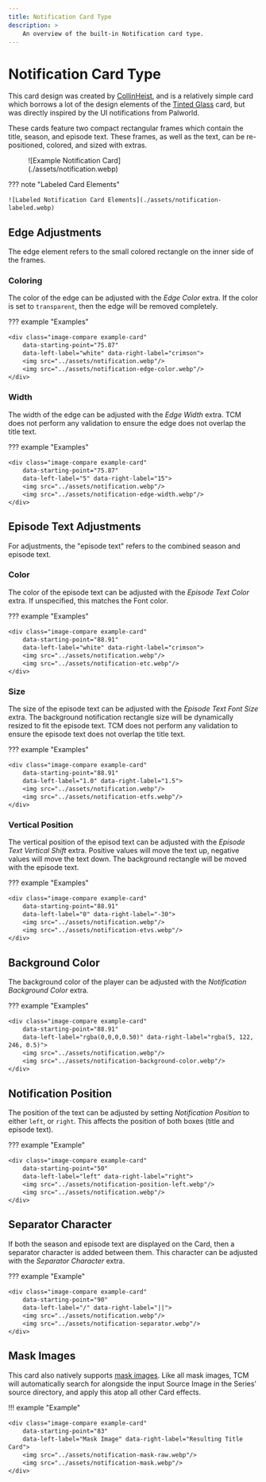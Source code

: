 ```yaml
---
title: Notification Card Type
description: >
    An overview of the built-in Notification card type.
---
```


<link rel="stylesheet" type="text/css" href="https://unpkg.com/image-compare-viewer/dist/image-compare-viewer.min.css">
<script src="../../javascripts/imageCompare.js" defer></script>

# Notification Card Type

This card design was created by [CollinHeist](https://github.com/CollinHeist),
and is a relatively simple card which borrows a lot of the design elements of
the [Tinted Glass](...) card, but was directly inspired by the UI notifications
from Palworld.

These cards feature two compact rectangular frames which contain the title,
season, and episode text. These frames, as well as the text, can be
re-positioned, colored, and sized with extras.

<figure markdown="span" style="max-width: 70%">
  ![Example Notification Card](./assets/notification.webp)
</figure>

??? note "Labeled Card Elements"

    ![Labeled Notification Card Elements](./assets/notification-labeled.webp)

## Edge Adjustments

The edge element refers to the small colored rectangle on the inner side of the
frames.

### Coloring

The color of the edge can be adjusted with the _Edge Color_ extra. If the color
is set to `transparent`, then the edge will be removed completely.

??? example "Examples"

    <div class="image-compare example-card"
        data-starting-point="75.87"
        data-left-label="white" data-right-label="crimson">
        <img src="../assets/notification.webp"/>
        <img src="../assets/notification-edge-color.webp"/>
    </div>

### Width

The width of the edge can be adjusted with the _Edge Width_ extra. TCM does not
perform any validation to ensure the edge does not overlap the title text.

??? example "Examples"

    <div class="image-compare example-card"
        data-starting-point="75.87"
        data-left-label="5" data-right-label="15">
        <img src="../assets/notification.webp"/>
        <img src="../assets/notification-edge-width.webp"/>
    </div>

## Episode Text Adjustments

For adjustments, the "episode text" refers to the combined season and episode
text.

### Color

The color of the episode text can be adjusted with the _Episode Text Color_
extra. If unspecified, this matches the Font color.

??? example "Examples"

    <div class="image-compare example-card"
        data-starting-point="88.91"
        data-left-label="white" data-right-label="crimson">
        <img src="../assets/notification.webp"/>
        <img src="../assets/notification-etc.webp"/>
    </div>

### Size

The size of the episode text can be adjusted with the _Episode Text Font Size_
extra. The background notification rectangle size will be dynamically resized to
fit the episode text. TCM does not perform any validation to ensure the episode
text does not overlap the title text.

??? example "Examples"

    <div class="image-compare example-card"
        data-starting-point="88.91"
        data-left-label="1.0" data-right-label="1.5">
        <img src="../assets/notification.webp"/>
        <img src="../assets/notification-etfs.webp"/>
    </div>

### Vertical Position

The vertical position of the episod text can be adjusted with the _Episode Text
Vertical Shift_ extra. Positive values will move the text up, negative values
will move the text down. The background rectangle will be moved with the episode
text.

??? example "Examples"

    <div class="image-compare example-card"
        data-starting-point="88.91"
        data-left-label="0" data-right-label="-30">
        <img src="../assets/notification.webp"/>
        <img src="../assets/notification-etvs.webp"/>
    </div>

## Background Color

The background color of the player can be adjusted with the _Notification
Background Color_ extra.

??? example "Examples"

    <div class="image-compare example-card"
        data-starting-point="88.91"
        data-left-label="rgba(0,0,0,0.50)" data-right-label="rgba(5, 122, 246, 0.5)">
        <img src="../assets/notification.webp"/>
        <img src="../assets/notification-background-color.webp"/>
    </div>

## Notification Position

The position of the text can be adjusted by setting _Notification Position_ to
either `left`, or `right`. This affects the position of both boxes (title and
episode text).

??? example "Example"

    <div class="image-compare example-card"
        data-starting-point="50"
        data-left-label="left" data-right-label="right">
        <img src="../assets/notification-position-left.webp"/>
        <img src="../assets/notification.webp"/>
    </div>

## Separator Character

If both the season and episode text are displayed on the Card, then a separator
character is added between them. This character can be adjusted with the
_Separator Character_ extra.

??? example "Example"

    <div class="image-compare example-card"
        data-starting-point="90"
        data-left-label="/" data-right-label="||">
        <img src="../assets/notification.webp"/>
        <img src="../assets/notification-separator.webp"/>
    </div>

## Mask Images

This card also natively supports [mask images](../user_guide/mask_images.md).
Like all mask images, TCM will automatically search for alongside the input
Source Image in the Series' source directory, and apply this atop all other Card
effects.

!!! example "Example"

    <div class="image-compare example-card"
        data-starting-point="83"
        data-left-label="Mask Image" data-right-label="Resulting Title Card">
        <img src="../assets/notification-mask-raw.webp"/>
        <img src="../assets/notification-mask.webp"/>
    </div>
